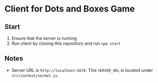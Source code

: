 # Client for Dots and Boxes Game

## Start
1. Ensure that the server is running
2. Run client by cloning this repository and run `npm start` 

## Notes
* Server URL is `http://localhost:5678`. This `SERVER_URL` is located under `src/context/socket.js`.
